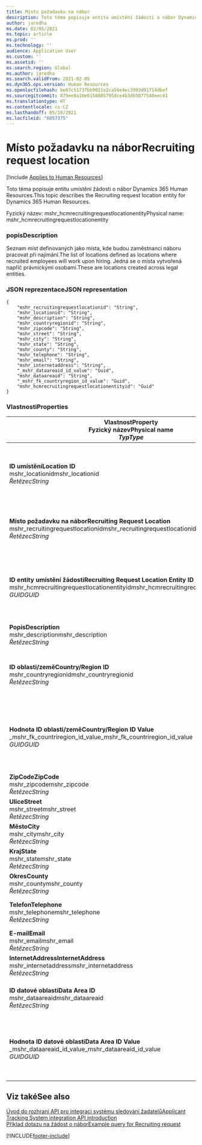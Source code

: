 ```yaml
---
title: Místo požadavku na nábor
description: Toto téma popisuje entitu umístění žádosti o nábor Dynamics 365 Human Resources.
author: jaredha
ms.date: 02/05/2021
ms.topic: article
ms.prod: ''
ms.technology: ''
audience: Application User
ms.custom: ''
ms.assetid: ''
ms.search.region: Global
ms.author: jaredha
ms.search.validFrom: 2021-02-05
ms.dyn365.ops.version: Human Resources
ms.openlocfilehash: be87c51737bb9021e2ca56e4ec3993d01714dbef
ms.sourcegitcommit: 879ee8a10e6158885795dce4b3db5077540eec41
ms.translationtype: HT
ms.contentlocale: cs-CZ
ms.lasthandoff: 05/18/2021
ms.locfileid: "6057375"
---
```

# <a name="recruiting-request-location"></a><span data-ttu-id="f4a26-103">Místo požadavku na nábor</span><span class="sxs-lookup"><span data-stu-id="f4a26-103">Recruiting request location</span></span>

[!include [Applies to Human Resources](../includes/applies-to-hr.md)]

<span data-ttu-id="f4a26-104">Toto téma popisuje entitu umístění žádosti o nábor Dynamics 365 Human Resources.</span><span class="sxs-lookup"><span data-stu-id="f4a26-104">This topic describes the Recruiting request location entity for Dynamics 365 Human Resources.</span></span>

<span data-ttu-id="f4a26-105">Fyzický název: mshr_hcmrecruitingrequestlocationentity</span><span class="sxs-lookup"><span data-stu-id="f4a26-105">Physical name: mshr_hcmrecruitingrequestlocationentity</span></span>

### <a name="description"></a><span data-ttu-id="f4a26-106">popis</span><span class="sxs-lookup"><span data-stu-id="f4a26-106">Description</span></span>

<span data-ttu-id="f4a26-107">Seznam míst definovaných jako místa, kde budou zaměstnanci náboru pracovat při najímání.</span><span class="sxs-lookup"><span data-stu-id="f4a26-107">The list of locations defined as locations where recruited employees will work upon hiring.</span></span> <span data-ttu-id="f4a26-108">Jedná se o místa vytvořená napříč právnickými osobami.</span><span class="sxs-lookup"><span data-stu-id="f4a26-108">These are locations created across legal entities.</span></span>

### <a name="json-representation"></a><span data-ttu-id="f4a26-109">JSON reprezentace</span><span class="sxs-lookup"><span data-stu-id="f4a26-109">JSON representation</span></span>

```
{
    "mshr_recruitingrequestlocationid": "String",
    "mshr_locationid": "String",
    "mshr_description": "String",
    "mshr_countryregionid": "String",
    "mshr_zipcode": "String",
    "mshr_street": "String",
    "mshr_city": "String",
    "mshr_state": "String",
    "mshr_county": "String",
    "mshr_telephone": "String",
    "mshr_email": "String",
    "mshr_internetaddress": "String",
    "_mshr_dataareaid_id_value": "Guid",
    "mshr_dataareaid": "String",
    "_mshr_fk_countryregion_id_value": "Guid",
    "mshr_hcmrecruitingrequestlocationentityid": "Guid"
}
```

### <a name="properties"></a><span data-ttu-id="f4a26-110">Vlastnosti</span><span class="sxs-lookup"><span data-stu-id="f4a26-110">Properties</span></span>

| <span data-ttu-id="f4a26-111">Vlastnost</span><span class="sxs-lookup"><span data-stu-id="f4a26-111">Property</span></span><br><span data-ttu-id="f4a26-112">**Fyzický název**</span><span class="sxs-lookup"><span data-stu-id="f4a26-112">**Physical name**</span></span><br><span data-ttu-id="f4a26-113">**_Typ_**</span><span class="sxs-lookup"><span data-stu-id="f4a26-113">**_Type_**</span></span> | <span data-ttu-id="f4a26-114">Použít</span><span class="sxs-lookup"><span data-stu-id="f4a26-114">Use</span></span> | <span data-ttu-id="f4a26-115">popis</span><span class="sxs-lookup"><span data-stu-id="f4a26-115">Description</span></span> |
| --- | --- | --- |
| <span data-ttu-id="f4a26-116">**ID umístění**</span><span class="sxs-lookup"><span data-stu-id="f4a26-116">**Location ID**</span></span><br><span data-ttu-id="f4a26-117">mshr_locationid</span><span class="sxs-lookup"><span data-stu-id="f4a26-117">mshr_locationid</span></span><br><span data-ttu-id="f4a26-118">*Řetězec*</span><span class="sxs-lookup"><span data-stu-id="f4a26-118">*String*</span></span> | <span data-ttu-id="f4a26-119">Zapisovatelné jednou</span><span class="sxs-lookup"><span data-stu-id="f4a26-119">Write-once</span></span><br><span data-ttu-id="f4a26-120">Povinná</span><span class="sxs-lookup"><span data-stu-id="f4a26-120">Required</span></span> | <span data-ttu-id="f4a26-121">Systémem generovaný a uživatelsky čitelný identifikátor pro místo náboru.</span><span class="sxs-lookup"><span data-stu-id="f4a26-121">The system-generated, user-readable identifier for the recruiting location.</span></span> |
| <span data-ttu-id="f4a26-122">**Místo požadavku na nábor**</span><span class="sxs-lookup"><span data-stu-id="f4a26-122">**Recruiting Request Location**</span></span><br><span data-ttu-id="f4a26-123">mshr_recruitingrequestlocationid</span><span class="sxs-lookup"><span data-stu-id="f4a26-123">mshr_recruitingrequestlocationid</span></span><br><span data-ttu-id="f4a26-124">*Řetězec*</span><span class="sxs-lookup"><span data-stu-id="f4a26-124">*String*</span></span> | <span data-ttu-id="f4a26-125">Zapisovatelné jednou</span><span class="sxs-lookup"><span data-stu-id="f4a26-125">Write-once</span></span><br><span data-ttu-id="f4a26-126">Povinná</span><span class="sxs-lookup"><span data-stu-id="f4a26-126">Required</span></span> | <span data-ttu-id="f4a26-127">Uživatelem definovaný jedinečný identifikátor pro místo náboru.</span><span class="sxs-lookup"><span data-stu-id="f4a26-127">User-defined unique identifier for the recruiting location.</span></span> |
| <span data-ttu-id="f4a26-128">**ID entity umístění žádosti**</span><span class="sxs-lookup"><span data-stu-id="f4a26-128">**Recruiting Request Location Entity ID**</span></span><br><span data-ttu-id="f4a26-129">mshr_hcmrecruitingrequestlocationentityid</span><span class="sxs-lookup"><span data-stu-id="f4a26-129">mshr_hcmrecruitingrequestlocationentityid</span></span><br><span data-ttu-id="f4a26-130">*GUID*</span><span class="sxs-lookup"><span data-stu-id="f4a26-130">*GUID*</span></span> | <span data-ttu-id="f4a26-131">Jen pro čtení</span><span class="sxs-lookup"><span data-stu-id="f4a26-131">Read-only</span></span><br><span data-ttu-id="f4a26-132">Povinná</span><span class="sxs-lookup"><span data-stu-id="f4a26-132">Required</span></span> | <span data-ttu-id="f4a26-133">Systémem generovaný jedinečný identifikátor pro záznam požadavku na vzdělání</span><span class="sxs-lookup"><span data-stu-id="f4a26-133">System-generated unique identifier for the recruiting request location record.</span></span> |
| <span data-ttu-id="f4a26-134">**Popis**</span><span class="sxs-lookup"><span data-stu-id="f4a26-134">**Description**</span></span><br><span data-ttu-id="f4a26-135">mshr_description</span><span class="sxs-lookup"><span data-stu-id="f4a26-135">mshr_description</span></span><br><span data-ttu-id="f4a26-136">*Řetězec*</span><span class="sxs-lookup"><span data-stu-id="f4a26-136">*String*</span></span> | <span data-ttu-id="f4a26-137">Čtení/zápis</span><span class="sxs-lookup"><span data-stu-id="f4a26-137">Read/write</span></span><br><span data-ttu-id="f4a26-138">Povinná</span><span class="sxs-lookup"><span data-stu-id="f4a26-138">Required</span></span> | <span data-ttu-id="f4a26-139">Popis umístění</span><span class="sxs-lookup"><span data-stu-id="f4a26-139">Description of the location.</span></span> |
| <span data-ttu-id="f4a26-140">**ID oblasti/země**</span><span class="sxs-lookup"><span data-stu-id="f4a26-140">**Country/Region ID**</span></span><br><span data-ttu-id="f4a26-141">mshr_countryregionid</span><span class="sxs-lookup"><span data-stu-id="f4a26-141">mshr_countryregionid</span></span><br><span data-ttu-id="f4a26-142">*Řetězec*</span><span class="sxs-lookup"><span data-stu-id="f4a26-142">*String*</span></span> | <span data-ttu-id="f4a26-143">Jen pro čtení</span><span class="sxs-lookup"><span data-stu-id="f4a26-143">Read-only</span></span><br><span data-ttu-id="f4a26-144">Volitelné</span><span class="sxs-lookup"><span data-stu-id="f4a26-144">Optional</span></span> | <span data-ttu-id="f4a26-145">Určuje zemi nebo oblast, kde má kandidát občanství.</span><span class="sxs-lookup"><span data-stu-id="f4a26-145">Specifies the country or region where the candidate has citizenship.</span></span> |
| <span data-ttu-id="f4a26-146">**Hodnota ID oblasti/země**</span><span class="sxs-lookup"><span data-stu-id="f4a26-146">**Country/Region ID Value**</span></span><br><span data-ttu-id="f4a26-147">_mshr_fk_countriregion_id_value</span><span class="sxs-lookup"><span data-stu-id="f4a26-147">_mshr_fk_countriregion_id_value</span></span><br><span data-ttu-id="f4a26-148">*GUID*</span><span class="sxs-lookup"><span data-stu-id="f4a26-148">*GUID*</span></span> | <span data-ttu-id="f4a26-149">Jen pro čtení</span><span class="sxs-lookup"><span data-stu-id="f4a26-149">Read-only</span></span><br><span data-ttu-id="f4a26-150">Volitelné</span><span class="sxs-lookup"><span data-stu-id="f4a26-150">Optional</span></span><br><span data-ttu-id="f4a26-151">Cizí klíč: mshr_logisticaddresscountryregionentityid entity mshr_logisticsaddresscountryregionentity</span><span class="sxs-lookup"><span data-stu-id="f4a26-151">Foreign key: mshr_logisticaddresscountryregionentityid of mshr_logisticsaddresscountryregionentity</span></span> | <span data-ttu-id="f4a26-152">Systémem generovaný jedinečný identifikátor země/oblasti v adrese.</span><span class="sxs-lookup"><span data-stu-id="f4a26-152">System-generated unique identifier of the country/region of the address.</span></span> |
| <span data-ttu-id="f4a26-153">**ZipCode**</span><span class="sxs-lookup"><span data-stu-id="f4a26-153">**ZipCode**</span></span><br><span data-ttu-id="f4a26-154">mshr_zipcode</span><span class="sxs-lookup"><span data-stu-id="f4a26-154">mshr_zipcode</span></span><br><span data-ttu-id="f4a26-155">*Řetězec*</span><span class="sxs-lookup"><span data-stu-id="f4a26-155">*String*</span></span> | <span data-ttu-id="f4a26-156">Jen pro čtení</span><span class="sxs-lookup"><span data-stu-id="f4a26-156">Read-only</span></span><br><span data-ttu-id="f4a26-157">Volitelné</span><span class="sxs-lookup"><span data-stu-id="f4a26-157">Optional</span></span> | <span data-ttu-id="f4a26-158">PSČ.</span><span class="sxs-lookup"><span data-stu-id="f4a26-158">Zip/postal code.</span></span> |
| <span data-ttu-id="f4a26-159">**Ulice**</span><span class="sxs-lookup"><span data-stu-id="f4a26-159">**Street**</span></span><br><span data-ttu-id="f4a26-160">mshr_street</span><span class="sxs-lookup"><span data-stu-id="f4a26-160">mshr_street</span></span><br><span data-ttu-id="f4a26-161">*Řetězec*</span><span class="sxs-lookup"><span data-stu-id="f4a26-161">*String*</span></span> | <span data-ttu-id="f4a26-162">Jen pro čtení</span><span class="sxs-lookup"><span data-stu-id="f4a26-162">Read-only</span></span><br><span data-ttu-id="f4a26-163">Volitelné</span><span class="sxs-lookup"><span data-stu-id="f4a26-163">Optional</span></span> | <span data-ttu-id="f4a26-164">Adresa ulice.</span><span class="sxs-lookup"><span data-stu-id="f4a26-164">Street address.</span></span> |
| <span data-ttu-id="f4a26-165">**Město**</span><span class="sxs-lookup"><span data-stu-id="f4a26-165">**City**</span></span><br><span data-ttu-id="f4a26-166">mshr_city</span><span class="sxs-lookup"><span data-stu-id="f4a26-166">mshr_city</span></span><br><span data-ttu-id="f4a26-167">*Řetězec*</span><span class="sxs-lookup"><span data-stu-id="f4a26-167">*String*</span></span> | <span data-ttu-id="f4a26-168">Jen pro čtení</span><span class="sxs-lookup"><span data-stu-id="f4a26-168">Read-only</span></span><br><span data-ttu-id="f4a26-169">Volitelné</span><span class="sxs-lookup"><span data-stu-id="f4a26-169">Optional</span></span> | <span data-ttu-id="f4a26-170">Město.</span><span class="sxs-lookup"><span data-stu-id="f4a26-170">City.</span></span> |
| <span data-ttu-id="f4a26-171">**Kraj**</span><span class="sxs-lookup"><span data-stu-id="f4a26-171">**State**</span></span><br><span data-ttu-id="f4a26-172">mshr_state</span><span class="sxs-lookup"><span data-stu-id="f4a26-172">mshr_state</span></span><br><span data-ttu-id="f4a26-173">*Řetězec*</span><span class="sxs-lookup"><span data-stu-id="f4a26-173">*String*</span></span> | <span data-ttu-id="f4a26-174">Jen pro čtení</span><span class="sxs-lookup"><span data-stu-id="f4a26-174">Read-only</span></span><br><span data-ttu-id="f4a26-175">Volitelné</span><span class="sxs-lookup"><span data-stu-id="f4a26-175">Optional</span></span> | <span data-ttu-id="f4a26-176">Stát nebo provincie.</span><span class="sxs-lookup"><span data-stu-id="f4a26-176">State or province.</span></span> |
| <span data-ttu-id="f4a26-177">**Okres**</span><span class="sxs-lookup"><span data-stu-id="f4a26-177">**County**</span></span><br><span data-ttu-id="f4a26-178">mshr_county</span><span class="sxs-lookup"><span data-stu-id="f4a26-178">mshr_county</span></span><br><span data-ttu-id="f4a26-179">*Řetězec*</span><span class="sxs-lookup"><span data-stu-id="f4a26-179">*String*</span></span> | <span data-ttu-id="f4a26-180">Jen pro čtení</span><span class="sxs-lookup"><span data-stu-id="f4a26-180">Read-only</span></span><br><span data-ttu-id="f4a26-181">Volitelné</span><span class="sxs-lookup"><span data-stu-id="f4a26-181">Optional</span></span> | <span data-ttu-id="f4a26-182">Okres.</span><span class="sxs-lookup"><span data-stu-id="f4a26-182">County.</span></span> |
| <span data-ttu-id="f4a26-183">**Telefon**</span><span class="sxs-lookup"><span data-stu-id="f4a26-183">**Telephone**</span></span><br><span data-ttu-id="f4a26-184">mshr_telephone</span><span class="sxs-lookup"><span data-stu-id="f4a26-184">mshr_telephone</span></span><br><span data-ttu-id="f4a26-185">*Řetězec*</span><span class="sxs-lookup"><span data-stu-id="f4a26-185">*String*</span></span> | <span data-ttu-id="f4a26-186">Čtení/zápis</span><span class="sxs-lookup"><span data-stu-id="f4a26-186">Read/write</span></span><br><span data-ttu-id="f4a26-187">Volitelné</span><span class="sxs-lookup"><span data-stu-id="f4a26-187">Optional</span></span> | <span data-ttu-id="f4a26-188">Telefonní číslo místa konání.</span><span class="sxs-lookup"><span data-stu-id="f4a26-188">Telephone number for the location.</span></span> |
| <span data-ttu-id="f4a26-189">**E-mail**</span><span class="sxs-lookup"><span data-stu-id="f4a26-189">**Email**</span></span><br><span data-ttu-id="f4a26-190">mshr_email</span><span class="sxs-lookup"><span data-stu-id="f4a26-190">mshr_email</span></span><br><span data-ttu-id="f4a26-191">*Řetězec*</span><span class="sxs-lookup"><span data-stu-id="f4a26-191">*String*</span></span> | <span data-ttu-id="f4a26-192">Čtení/zápis</span><span class="sxs-lookup"><span data-stu-id="f4a26-192">Read/write</span></span><br><span data-ttu-id="f4a26-193">Volitelné</span><span class="sxs-lookup"><span data-stu-id="f4a26-193">Optional</span></span> | <span data-ttu-id="f4a26-194">E-mailová adresa.</span><span class="sxs-lookup"><span data-stu-id="f4a26-194">Email address.</span></span> |
| <span data-ttu-id="f4a26-195">**InternetAddress**</span><span class="sxs-lookup"><span data-stu-id="f4a26-195">**InternetAddress**</span></span><br><span data-ttu-id="f4a26-196">mshr_internetaddress</span><span class="sxs-lookup"><span data-stu-id="f4a26-196">mshr_internetaddress</span></span><br><span data-ttu-id="f4a26-197">*Řetězec*</span><span class="sxs-lookup"><span data-stu-id="f4a26-197">*String*</span></span> | <span data-ttu-id="f4a26-198">Čtení/zápis</span><span class="sxs-lookup"><span data-stu-id="f4a26-198">Read/write</span></span><br><span data-ttu-id="f4a26-199">Volitelné</span><span class="sxs-lookup"><span data-stu-id="f4a26-199">Optional</span></span> | <span data-ttu-id="f4a26-200">URL pro web umístění.</span><span class="sxs-lookup"><span data-stu-id="f4a26-200">URL for the location website.</span></span> |
| <span data-ttu-id="f4a26-201">**ID datové oblasti**</span><span class="sxs-lookup"><span data-stu-id="f4a26-201">**Data Area ID**</span></span><br><span data-ttu-id="f4a26-202">mshr_dataareaid</span><span class="sxs-lookup"><span data-stu-id="f4a26-202">mshr_dataareaid</span></span><br><span data-ttu-id="f4a26-203">*Řetězec*</span><span class="sxs-lookup"><span data-stu-id="f4a26-203">*String*</span></span> | <span data-ttu-id="f4a26-204">Čtení/zápis</span><span class="sxs-lookup"><span data-stu-id="f4a26-204">Read/write</span></span><br><span data-ttu-id="f4a26-205">Volitelné</span><span class="sxs-lookup"><span data-stu-id="f4a26-205">Optional</span></span> | <span data-ttu-id="f4a26-206">Určuje právnickou osobu (společnost).</span><span class="sxs-lookup"><span data-stu-id="f4a26-206">Specifies the legal entity (company).</span></span> |
| <span data-ttu-id="f4a26-207">**Hodnota ID datové oblasti**</span><span class="sxs-lookup"><span data-stu-id="f4a26-207">**Data Area ID Value**</span></span><br><span data-ttu-id="f4a26-208">_mshr_dataareaid_id_value</span><span class="sxs-lookup"><span data-stu-id="f4a26-208">_mshr_dataareaid_id_value</span></span><br><span data-ttu-id="f4a26-209">*GUID*</span><span class="sxs-lookup"><span data-stu-id="f4a26-209">*GUID*</span></span> | <span data-ttu-id="f4a26-210">Jen pro čtení</span><span class="sxs-lookup"><span data-stu-id="f4a26-210">Read-only</span></span><br><span data-ttu-id="f4a26-211">Volitelné</span><span class="sxs-lookup"><span data-stu-id="f4a26-211">Optional</span></span><br><span data-ttu-id="f4a26-212">Cizí klíč: cdm_companyid entity cdm_company</span><span class="sxs-lookup"><span data-stu-id="f4a26-212">Foreign key: cdm_companyid of cdm_company entity</span></span> | <span data-ttu-id="f4a26-213">Systémem generovaná hodnota GUID identifikující právnickou osobu (společnost).</span><span class="sxs-lookup"><span data-stu-id="f4a26-213">System-generated GUID value identifying the legal entity (company).</span></span> |

## <a name="see-also"></a><span data-ttu-id="f4a26-214">Viz také</span><span class="sxs-lookup"><span data-stu-id="f4a26-214">See also</span></span>

[<span data-ttu-id="f4a26-215">Úvod do rozhraní API pro integraci systému sledování žadatelů</span><span class="sxs-lookup"><span data-stu-id="f4a26-215">Applicant Tracking System integration API introduction</span></span>](hr-admin-integration-ats-api-introduction.md)<br>
[<span data-ttu-id="f4a26-216">Příklad dotazu na žádost o nábor</span><span class="sxs-lookup"><span data-stu-id="f4a26-216">Example query for Recruiting request</span></span>](hr-admin-integration-ats-api-recruiting-request-example-query.md)



[!INCLUDE[footer-include](../includes/footer-banner.md)]